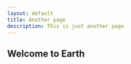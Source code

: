 ```yaml
---
layout: default
title: Another page
description: This is just another page
---
```


## Welcome to Earth
